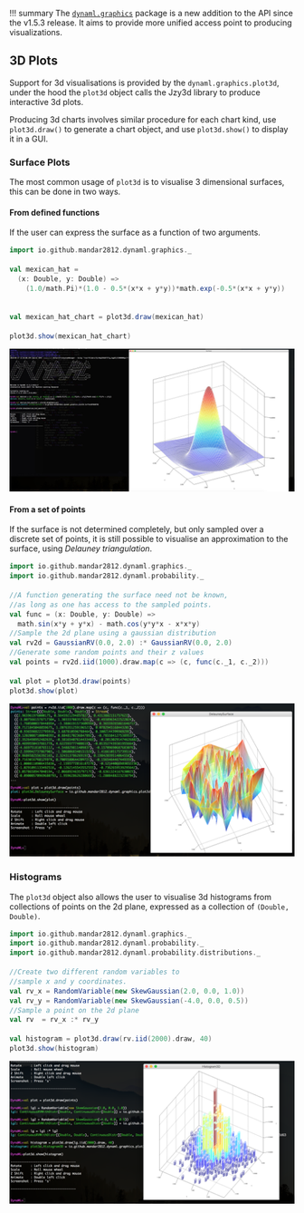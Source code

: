 !!! summary
    The [`dynaml.graphics`](https://transcendent-ai-labs.github.io/api_docs/DynaML/recent/dynaml-core/#io.github.mandar2812.dynaml.graphics.package) 
    package is a new addition to the API since the v1.5.3 release. It aims to provide more unified access point to producing
    visualizations.
    
    
## 3D Plots

Support for 3d visualisations is provided by the `dynaml.graphics.plot3d`, under the hood the `plot3d` object calls 
the Jzy3d library to produce interactive 3d plots.

Producing 3d charts involves similar procedure for each chart kind, use `plot3d.draw()` to generate a chart object,
and use `plot3d.show()` to display it in a GUI.


### Surface Plots

The most common usage of `plot3d` is to visualise 3 dimensional surfaces, this can be done in two ways.

#### From defined functions

If the user can express the surface as a function of two arguments.

```scala
import io.github.mandar2812.dynaml.graphics._

val mexican_hat = 
  (x: Double, y: Double) => 
    (1.0/math.Pi)*(1.0 - 0.5*(x*x + y*y))*math.exp(-0.5*(x*x + y*y))
    

val mexican_hat_chart = plot3d.draw(mexican_hat)

plot3d.show(mexican_hat_chart)
```

![mexican](../../images/plot3d.jpeg)

#### From a set of points 

If the surface is not determined completely, but only sampled over a discrete set of points, 
it is still possible to visualise an approximation to the surface, using _Delauney triangulation_.

```scala
import io.github.mandar2812.dynaml.graphics._
import io.github.mandar2812.dynaml.probability._

//A function generating the surface need not be known,
//as long as one has access to the sampled points.
val func = (x: Double, y: Double) => 
  math.sin(x*y + y*x) - math.cos(y*y*x - x*x*y) 
//Sample the 2d plane using a gaussian distribution
val rv2d = GaussianRV(0.0, 2.0) :* GaussianRV(0.0, 2.0)
//Generate some random points and their z values
val points = rv2d.iid(1000).draw.map(c => (c, func(c._1, c._2)))

val plot = plot3d.draw(points)
plot3d.show(plot)
```

![delauney](../../images/delauney.png)

### Histograms

The `plot3d` object also allows the user to visualise 3d histograms from collections of
points on the 2d plane, expressed as a collection of `(Double, Double)`.

```scala
import io.github.mandar2812.dynaml.graphics._
import io.github.mandar2812.dynaml.probability._
import io.github.mandar2812.dynaml.probability.distributions._

//Create two different random variables to 
//sample x and y coordinates.
val rv_x = RandomVariable(new SkewGaussian(2.0, 0.0, 1.0)) 
val rv_y = RandomVariable(new SkewGaussian(-4.0, 0.0, 0.5)) 
//Sample a point on the 2d plane 
val rv  = rv_x :* rv_y 

val histogram = plot3d.draw(rv.iid(2000).draw, 40) 
plot3d.show(histogram)
```

![histogram](../../images/histogram.png)